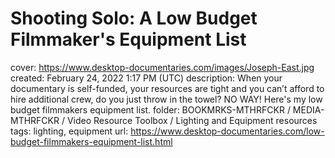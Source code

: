 # Shooting Solo: A Low Budget Filmmaker's Equipment List

cover: https://www.desktop-documentaries.com/images/Joseph-East.jpg
created: February 24, 2022 1:17 PM (UTC)
description: When your documentary is self-funded, your resources are tight and you can’t afford to hire additional crew, do you just throw in the towel? NO WAY! Here's my low budget filmmakers equipment list.
folder: BOOKMRKS-MTHRFCKR / MEDIA-MTHRFCKR / Video Resource Toolbox / Lighting and Equipment resources
tags: lighting, equipment
url: https://www.desktop-documentaries.com/low-budget-filmmakers-equipment-list.html